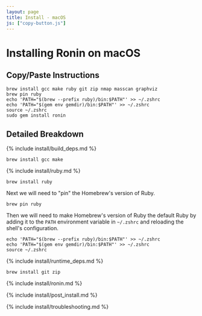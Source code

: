 ```yaml
---
layout: page
title: Install - macOS
js: ["copy-button.js"]
---
```


# Installing Ronin on macOS

## Copy/Paste Instructions

```shell
brew install gcc make ruby git zip nmap masscan graphviz
brew pin ruby
echo 'PATH="$(brew --prefix ruby)/bin:$PATH"' >> ~/.zshrc
echo 'PATH="$(gem env gemdir)/bin:$PATH"' >> ~/.zshrc
source ~/.zshrc
sudo gem install ronin
```

## Detailed Breakdown

{% include install/build_deps.md %}

```shell
brew install gcc make
```

{% include install/ruby.md %}

```shell
brew install ruby
```

Next we will need to "pin" the Homebrew's version of Ruby.

```shell
brew pin ruby
```

Then we will need to make Homebrew's version of Ruby the default Ruby by adding
it to the `PATH` environment variable in `~/.zshrc` and reloading the shell's
configuration.

```shell
echo 'PATH="$(brew --prefix ruby)/bin:$PATH"' >> ~/.zshrc
echo 'PATH="$(gem env gemdir)/bin:$PATH"' >> ~/.zshrc
source ~/.zshrc
```

{% include install/runtime_deps.md %}

```shell
brew install git zip
```

{% include install/ronin.md %}

{% include install/post_install.md %}

{% include install/troubleshooting.md %}
